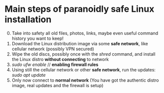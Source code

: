 # Main steps of paranoidly safe Linux installation

0. Take into safety all old files, photos, links, maybe even useful command history you want to keep!
1. Download the Linux distribution image via some **safe network**, like cellular network (possibly VPN secured)
1. Wipe the old discs, possibly once with the *shred* command, and install the Linux distro **without connecting** to network
1. *sudo ufw enable*         // **enabling firewall rules**
1. Using still the cellular network or other **safe network**, run the updates: *sudo apt update*
1. Only now connect to **normal network** (You have got the authentic distro image, real updates and the firewall is setup) 